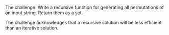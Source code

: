 The challenge: Write a recursive function for generating all permutations of an input string. Return them as a set.

The challenge acknowledges that a recursive solution will be less efficient than an iterative solution.